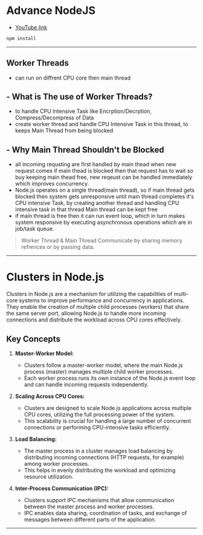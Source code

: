 # Advance NodeJS

- [YouTube link](https://www.youtube.com/playlist?list=PL5Lsd0YA4OMGN86vWiW7O52izu-cTxcS3)

```sh
npm install
```
---
## Worker Threads
 - can run on diffrent CPU core then main thread

## - What is The use of Worker Threads?
- to handle CPU Intensive Task like Encrption/Decrption, Compress/Decompress of Data
- create worker thread and handle CPU Intensive Task in this thread, to keeps Main Thread from being   blocked

## - Why Main Thread Shouldn't be Blocked
 - all incoming requsting are first handled by main thead
  when new request comes if main thead is blocked then that request has to wait 
  so buy keeping main thead free, new reqeust can be handled immediately which improves concurrency.
- Node.js operates on a single thread(main thread),
  so if main thread gets blocked then system gets unresponsive until main thread completes it's CPU intensive Task,
  by creating another thread and handling CPU intensive task in that thread Main thread can be kept free
- if main thread is free then it can run event loop, which in turn makes system responsive by           executing asynchronous operations which are in job/task queue.

> Worker Thread & Main Thread Communicate
> by sharing memory refrences or by passing data.

---

# Clusters in Node.js

Clusters in Node.js are a mechanism for utilizing the capabilities of multi-core systems to improve performance and concurrency in applications. They enable the creation of multiple child processes (workers) that share the same server port, allowing Node.js to handle more incoming connections and distribute the workload across CPU cores effectively.

## Key Concepts

1. **Master-Worker Model:**
   - Clusters follow a master-worker model, where the main Node.js process (master) manages multiple child worker processes.
   - Each worker process runs its own instance of the Node.js event loop and can handle incoming requests independently.

2. **Scaling Across CPU Cores:**
   - Clusters are designed to scale Node.js applications across multiple CPU cores, utilizing the full processing power of the system.
   - This scalability is crucial for handling a large number of concurrent connections or performing CPU-intensive tasks efficiently.

3. **Load Balancing:**
   - The master process in a cluster manages load balancing by distributing incoming connections (HTTP requests, for example) among worker processes.
   - This helps in evenly distributing the workload and optimizing resource utilization.

4. **Inter-Process Communication (IPC):**
   - Clusters support IPC mechanisms that allow communication between the master process and worker processes.
   - IPC enables data sharing, coordination of tasks, and exchange of messages between different parts of the application.

  ---
